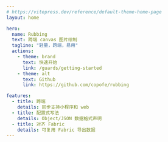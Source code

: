 ```yaml
---
# https://vitepress.dev/reference/default-theme-home-page
layout: home

hero:
  name: Rubbing
  text: 跨端 canvas 图片绘制
  tagline: "轻量，跨端，易用"
  actions:
    - theme: brand
      text: 快速开始
      link: /guards/getting-started
    - theme: alt
      text: Github
      link: https://github.com/copofe/rubbing

features:
  - title: 跨端
    details: 同步支持小程序和 web
  - title: 配置式写法
    details: Object/JSON 数据格式声明
  - title: 对齐 Fabric
    details: 可复用 Fabric 导出数据
---
```

